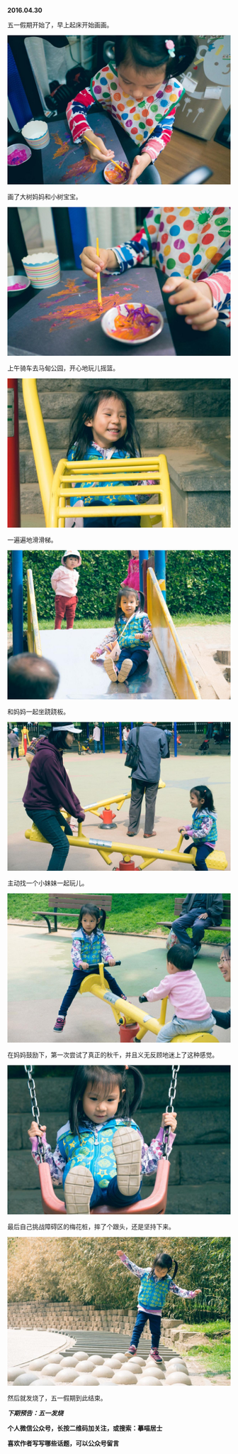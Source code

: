 
          
            
**2016.04.30**

五一假期开始了，早上起床开始画画。



![](img/51001-567bcf1d3818fcef.JPG)




画了大树妈妈和小树宝宝。




![](img/51001-a556e269e85b97ef.JPG)




上午骑车去马甸公园，开心地玩儿摇篮。




![](img/51001-530b66d83e7a5eff.JPG)




一遍遍地滑滑梯。




![](img/51001-df6229a599b8a757.JPG)




和妈妈一起坐跷跷板。




![](img/51001-117ae122338a1f3b.JPG)




主动找一个小妹妹一起玩儿。




![](img/51001-2360e7cf58c8e47a.JPG)




在妈妈鼓励下，第一次尝试了真正的秋千，并且义无反顾地迷上了这种感觉。




![](img/51001-e635769bccf84a8e.JPG)




最后自己挑战障碍区的梅花桩，摔了个跟头，还是坚持下来。




![](img/51001-3c90643f928e1425.JPG)




然后就发烧了，五一假期到此结束。


***下期预告：五一发烧***


**个人微信公众号，长按二维码加关注，或搜索：摹喵居士**

**喜欢作者写写哪些话题，可以公众号留言**




          
        